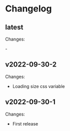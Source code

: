 # Changelog

## latest

Changes:

\-

## v2022-09-30-2

Changes:

- Loading size css variable

## v2022-09-30-1

Changes:

- First release
